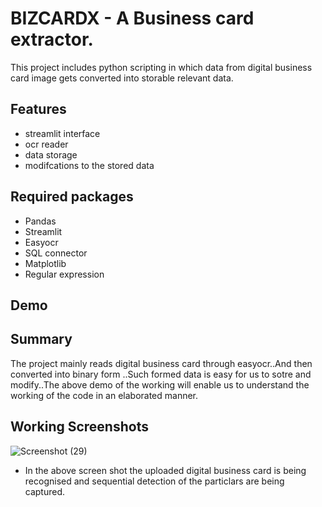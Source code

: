 
# BIZCARDX - A Business card extractor.


This project includes python scripting in which data from digital business card image gets converted into storable relevant data.


## Features

- streamlit interface
-  ocr reader
- data storage
- modifcations to the stored data


## Required packages

- Pandas
- Streamlit
- Easyocr
- SQL connector
- Matplotlib
- Regular expression
## Demo




## Summary

The project mainly reads digital business card through easyocr..And then converted into binary form ..Such formed data is easy for us to sotre and modify..The above demo of the working will enable us to understand the working of the code in an elaborated manner.
## Working Screenshots


![Screenshot (29)](https://github.com/Guna-Ande/bizcardx/assets/161593988/0f3c7cb1-017d-4398-8655-3e363176b9b6)


- In the above screen shot the uploaded digital business card is being recognised and sequential detection of the particlars are being captured.



